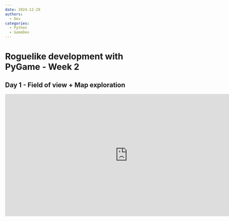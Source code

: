 ```yaml
---
date: 2024-12-29
authors:
  - Dev
categories:
  - Python
  - GameDev
---
```


# Roguelike development with PyGame - Week 2

## Day 1 - Field of view + Map exploration

<iframe width="800" height="400" src="https://www.youtube.com/embed/toN_dXkrjzE?si=ZLbpL09j48VnTvhw" title="YouTube video player" frameborder="0" allow="accelerometer; autoplay; clipboard-write; encrypted-media; gyroscope; picture-in-picture; web-share" referrerpolicy="strict-origin-when-cross-origin" allowfullscreen></iframe>

